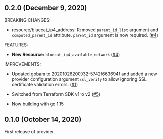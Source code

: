 ## 0.2.0 (December 9, 2020)

BREAKING CHANGES:

* resource/bluecat_ip4_address: Removed `parent_id_list` argument and `computed_parent_id` attribute.
  `parent_id` argument is now required.
  ([#4](https://github.com/umich-vci/terraform-provider-bluecat/issues/4))

FEATURES:

* **New Resource:** `bluecat_ip4_available_network` ([#4](https://github.com/umich-vci/terraform-provider-bluecat/issues/4))

IMPROVEMENTS:

* Updated [gobam](https://github.com/umich-vci/gobam) to 20201026200032-5742f663694f and added a new
  provider configuration argument `ssl_verify` to allow ignoring SSL certificate validation errors.
  ([#1](https://github.com/umich-vci/terraform-provider-bluecat/issues/1))

* Switched from Terraform SDK v1 to v2 ([#5](https://github.com/umich-vci/terraform-provider-bluecat/pull/5))

* Now building with go 1.15

## 0.1.0 (October 14, 2020)

First release of provider.
